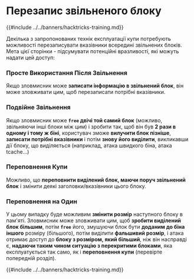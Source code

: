 # Перезапис звільненого блоку

{{#include ../../banners/hacktricks-training.md}}

Декілька з запропонованих технік експлуатації купи потребують можливості перезаписувати вказівники всередині звільнених блоків. Мета цієї сторінки - підсумувати потенційні вразливості, які можуть надати цей доступ:

### Просте Використання Після Звільнення

Якщо зловмисник може **записати інформацію в звільнений блок**, він може зловживати цим, щоб перезаписати потрібні вказівники.

### Подвійне Звільнення

Якщо зловмисник може **`free` двічі той самий блок** (можливо, звільняючи інші блоки між цим) і зробити так, щоб він був **2 рази в одному і тому ж біні**, користувач зможе **вилучити блок пізніше**, **записати потрібні вказівники** і потім **знову його виділити**, викликавши дії блоку, що виділяється (наприклад, атака швидкого біна, атака tcache...)

### Переповнення Купи

Можливо, що **переповнити виділений блок, маючи поруч звільнений блок** і змінити деякі заголовки/вказівники цього блоку.

### Переповнення на Один

У цьому випадку буде можливим **змінити розмір** наступного блоку в пам'яті. Зловмисник може зловживати цим, щоб **зробити виділений блок більшим**, потім **`free`** його, змушуючи блок бути **доданим до біна іншого** розміру (більшого), потім виділити **фальшивий розмір**, і атака отримає доступ до **блоку з розміром, який більший**, ніж він насправді є, **надаючи таким чином ситуацію з перекритими блоками**, яка експлуатується так само, як і **переповнення купи** (перевірте попередній розділ).

{{#include ../../banners/hacktricks-training.md}}
